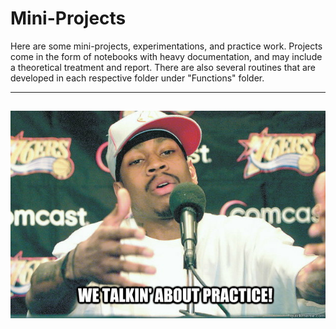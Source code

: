 # Mini-Projects

Here are some mini-projects, experimentations, and practice work. Projects come in the form of notebooks with heavy documentation, and may include a theoretical treatment and report. There are also several routines that are developed in each respective folder under "Functions" folder. 


--------------------------------------------
![This is an image](https://github.com/NikeetPandit/practice/blob/main/Image%20Processing%20Work/Mini-Project%201/images/practice.jpg)
--------------------------------------------

